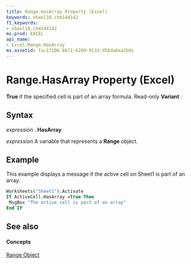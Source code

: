 ```yaml
---
title: Range.HasArray Property (Excel)
keywords: vbaxl10.chm144142
f1_keywords:
- vbaxl10.chm144142
ms.prod: EXCEL
api_name:
- Excel.Range.HasArray
ms.assetid: fac17206-8671-6209-9133-d56da6ea2b9c
---
```



# Range.HasArray Property (Excel)

 **True** if the specified cell is part of an array formula. Read-only **Variant** .


## Syntax

 _expression_ . **HasArray**

 _expression_ A variable that represents a **Range** object.


## Example

This example displays a message if the active cell on Sheet1 is part of an array.


```vb
Worksheets("Sheet1").Activate 
If ActiveCell.HasArray =True Then 
 MsgBox "The active cell is part of an array" 
End If
```


## See also


#### Concepts


[Range Object](range-object-excel.md)

